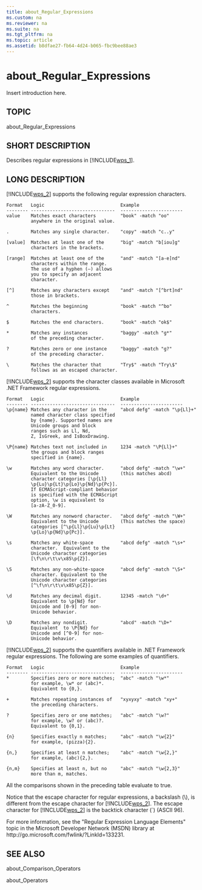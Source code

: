```yaml
---
title: about_Regular_Expressions
ms.custom: na
ms.reviewer: na
ms.suite: na
ms.tgt_pltfrm: na
ms.topic: article
ms.assetid: b8dfae27-fb64-4d24-b065-fbc9bee88ae3
---
```

# about_Regular_Expressions
Insert introduction here.  
  
## TOPIC  
 about\_Regular\_Expressions  
  
## SHORT DESCRIPTION  
 Describes regular expressions in [!INCLUDE[wps_1]()].  
  
## LONG DESCRIPTION  
 [!INCLUDE[wps_2]()] supports the following regular expression characters.  
  
```  
Format   Logic                            Example  
-------- -------------------------------  -----------------------  
value    Matches exact characters         "book" -match "oo"  
         anywhere in the original value.  
  
.        Matches any single character.    "copy" -match "c..y"  
  
[value]  Matches at least one of the      "big" -match "b[iou]g"  
         characters in the brackets.  
  
[range]  Matches at least one of the      "and" -match "[a-e]nd"  
         characters within the range.  
         The use of a hyphen (–) allows   
         you to specify an adjacent   
         character.  
  
[^]      Matches any characters except    "and" -match "[^brt]nd"  
         those in brackets.  
  
^        Matches the beginning            "book" -match "^bo"  
         characters.  
  
$        Matches the end characters.      "book" -match "ok$"  
  
*        Matches any instances            "baggy" -match "g*"  
         of the preceding character.  
  
?        Matches zero or one instance     "baggy" -match "g?"  
         of the preceding character.  
  
\        Matches the character that       "Try$" -match "Try\$"  
         follows as an escaped character.  
```  
  
 [!INCLUDE[wps_2]()] supports the character classes available in Microsoft .NET Framework regular expressions.  
  
```  
Format   Logic                            Example  
-------- -------------------------------  -----------------------  
\p{name} Matches any character in the     "abcd defg" -match "\p{Ll}+"  
         named character class specified   
         by {name}. Supported names are   
         Unicode groups and block   
         ranges such as Ll, Nd,   
         Z, IsGreek, and IsBoxDrawing.  
  
\P{name} Matches text not included in     1234 -match "\P{Ll}+"  
         the groups and block ranges   
         specified in {name}.  
  
\w       Matches any word character.      "abcd defg" -match "\w+"  
         Equivalent to the Unicode        (this matches abcd)  
         character categories [\p{Ll}  
         \p{Lu}\p{Lt}\p{Lo}\p{Nd}\p{Pc}].   
         If ECMAScript-compliant behavior   
         is specified with the ECMAScript   
         option, \w is equivalent to   
         [a-zA-Z_0-9].  
  
\W       Matches any nonword character.   "abcd defg" -match "\W+"  
         Equivalent to the Unicode        (This matches the space)  
         categories [^\p{Ll}\p{Lu}\p{Lt}  
         \p{Lo}\p{Nd}\p{Pc}].  
  
\s       Matches any white-space          "abcd defg" -match "\s+"  
         character.  Equivalent to the   
         Unicode character categories   
         [\f\n\r\t\v\x85\p{Z}].  
  
\S       Matches any non-white-space      "abcd defg" -match "\S+"  
         character. Equivalent to the   
         Unicode character categories   
         [^\f\n\r\t\v\x85\p{Z}].  
  
\d       Matches any decimal digit.       12345 -match "\d+"  
         Equivalent to \p{Nd} for   
         Unicode and [0-9] for non-  
         Unicode behavior.  
  
\D       Matches any nondigit.            "abcd" -match "\D+"  
         Equivalent  to \P{Nd} for   
         Unicode and [^0-9] for non-  
         Unicode behavior.  
```  
  
 [!INCLUDE[wps_2]()] supports the quantifiers available in .NET Framework regular expressions. The following are some examples of quantifiers.  
  
```  
Format   Logic                            Example  
-------- -------------------------------  -----------------------  
*        Specifies zero or more matches;  "abc" -match "\w*"  
         for example, \w* or (abc)*.   
         Equivalent to {0,}.  
  
+        Matches repeating instances of   "xyxyxy" -match "xy+"  
         the preceding characters.  
  
?        Specifies zero or one matches;   "abc" -match "\w?"  
         for example, \w? or (abc)?.   
         Equivalent to {0,1}.  
  
{n}      Specifies exactly n matches;     "abc" -match "\w{2}"  
         for example, (pizza){2}.   
  
{n,}     Specifies at least n matches;    "abc" -match "\w{2,}"  
         for example, (abc){2,}.   
  
{n,m}    Specifies at least n, but no     "abc" -match "\w{2,3}"  
         more than m, matches.  
```  
  
 All the comparisons shown in the preceding table evaluate to true.  
  
 Notice that the escape character for regular expressions, a backslash \(\\\), is different from the escape character for [!INCLUDE[wps_2]()]. The escape character for [!INCLUDE[wps_2]()] is the backtick character \(\`\) \(ASCII 96\).  
  
 For more information, see the "Regular Expression Language Elements" topic in the Microsoft Developer Network \(MSDN\) library at http:\/\/go.microsoft.com\/fwlink\/?LinkId\=133231.  
  
## SEE ALSO  
 about\_Comparison\_Operators  
  
 about\_Operators
